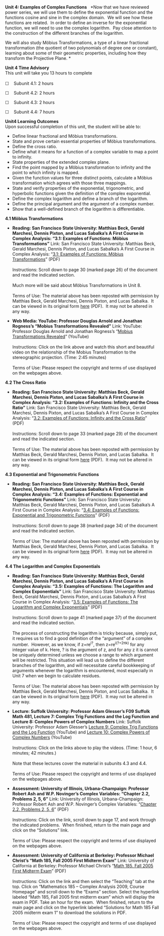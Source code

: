 **Unit 4: Examples of Complex Functions** <span id="4"></span> 
*Now that we have reviewed power series, we will use them to define the
exponential function and the functions cosine and sine in the complex
domain.  We will see how these functions are related.  In order to
define an inverse for the exponential function, we will need to use the
complex logarithm.  Pay close attention to the construction of the
different branches of the logarithm.  
  
 We will also study Möbius Transformations, a type of a linear
fractional transformation (the quotient of two polynomials of degree one
or constant), learning about some of their geometric properties,
including how they transform the Projective Plane. *

**Unit 4 Time Advisory**  
This unit will take you 13 hours to complete  
    
 ☐    Subunit 4.1: 2 hours  
  
 ☐    Subunit 4.2: 2 hours  
  
 ☐    Subunit 4.3: 2 hours  
  
 ☐    Subunit 4.4: 7 hours

**Unit4 Learning Outcomes**  
Upon successful completion of this unit, the student will be able to:  
-   Define linear fractional and Möbius transformations.
-   State and prove certain essential properties of Möbius
    transformations.
-   Define the cross ratio.
-   Define what it means for a function of a complex variable to map a
    point to infinity.
-   State properties of the extended complex plane.
-   Find the point mapped by a Möbius transformation to infinity and the
    point to which infinity is mapped.
-   Given the function values for three distinct points, calculate a
    Möbius transformation which agrees with those three mappings.
-   State and verify properties of the exponential, trigonometric, and
    hyperbolic functions given the definition of the complex
    exponential.
-   Define the complex logarithm and define a branch of the logarithm.
-   Define the principal argument and the argument of a complex number.
-   Show that a well-defined branch of the logarithm is differentiable.

**4.1 Möbius Transformations** <span id="4.1"></span> 
-   **Reading: San Francisco State University: Matthias Beck, Gerald
    Marchesi, Dennis Pixton, and Lucas Sabalka’s A First Course in
    Complex Analysis: “3.1: Examples of Functions: Möbius
    Transformations”**
    Link: San Francisco State University: Matthias Beck, Gerald
    Marchesi, Dennis Pixton, and Lucas Sabalka’s A First Course in
    Complex Analysis: “[3.1: Examples of Functions: Möbius
    Transformations](https://resources.saylor.org/archived/wp-content/uploads/2012/01/complex.pdf)”
    (PDF)  
        
     Instructions: Scroll down to page 30 (marked page 26) of the
    document and read the indicated section.   
        
     Much more will be said about Möbius Transformations in Unit 8.  
        
     Terms of Use: The material above has been reposted with permission
    by Matthias Beck, Gerald Marchesi, Dennis Pixton, and Lucas Sabalka.
     It can be viewed in its original form
    [here](http://math.sfsu.edu/beck/complex.html) (PDF).  It may not be
    altered in any way.

-   **Web Media: YouTube: Professor Douglas Arnold and Jonathan
    Rogness’s “Mobius Transformations Revealed”**
    Link: YouTube: Professor Douglas Arnold and Jonathan Rogness’s
    “[Mobius Transformations
    Revealed](http://www.youtube.com/watch?v=0z1fIsUNhO4)” (YouTube)  
        
     Instructions: Click on the link above and watch this short and
    beautiful video on the relationship of the Mobius Transformation to
    the stereographic projection. (Time: 2:45 minutes)  
        
     Terms of Use: Please respect the copyright and terms of use
    displayed on the webpages above.

**4.2 The Cross Ratio** <span id="4.2"></span> 
-   **Reading: San Francisco State University: Matthias Beck, Gerald
    Marchesi, Dennis Pixton, and Lucas Sabalka’s A First Course in
    Complex Analysis: “3.2: Examples of Functions: Infinity and the
    Cross Ratio”**
    Link: San Francisco State University: Matthias Beck, Gerald
    Marchesi, Dennis Pixton, and Lucas Sabalka’s A First Course in
    Complex Analysis: “[3.2: Examples of Functions: Infinity and the
    Cross
    Ratio](https://resources.saylor.org/archived/wp-content/uploads/2012/01/complex.pdf)”
    (PDF)  
        
     Instructions: Scroll down to page 33 (marked page 29) of the
    document and read the indicated section.   
        
     Terms of Use: The material above has been reposted with permission
    by Matthias Beck, Gerald Marchesi, Dennis Pixton, and Lucas Sabalka.
     It can be viewed in its original form
    [here](http://math.sfsu.edu/beck/complex.html) (PDF).  It may not be
    altered in any way.

**4.3 Exponential and Trigonometric Functions** <span id="4.3"></span> 
-   **Reading: San Francisco State University: Matthias Beck, Gerald
    Marchesi, Dennis Pixton, and Lucas Sabalka’s A First Course in
    Complex Analysis: “3.4: Examples of Functions: Exponential and
    Trigonometric Functions”**
    Link: San Francisco State University: Matthias Beck, Gerald
    Marchesi, Dennis Pixton, and Lucas Sabalka’s A First Course in
    Complex Analysis: “[3.4: Examples of Functions: Exponential and
    Trigonometric
    Functions](https://resources.saylor.org/archived/wp-content/uploads/2012/01/complex.pdf)”
    (PDF)  
        
     Instructions: Scroll down to page 38 (marked page 34) of the
    document and read the indicated section.   
        
     Terms of Use: The material above has been reposted with permission
    by Matthias Beck, Gerald Marchesi, Dennis Pixton, and Lucas Sabalka.
     It can be viewed in its original form
    [here](http://math.sfsu.edu/beck/complex.html) (PDF).  It may not be
    altered in any way.

**4.4 The Logarithm and Complex Exponentials** <span id="4.4"></span> 
-   **Reading: San Francisco State University: Matthias Beck, Gerald
    Marchesi, Dennis Pixton, and Lucas Sabalka’s A First Course in
    Complex Analysis: “3.5: Examples of Functions: The Logarithm and
    Complex Exponentials”**
    Link: San Francisco State University: Matthias Beck, Gerald
    Marchesi, Dennis Pixton, and Lucas Sabalka’s A First Course in
    Complex Analysis: “[3.5: Examples of Functions: The Logarithm and
    Complex
    Exponentials](https://resources.saylor.org/archived/wp-content/uploads/2012/01/complex.pdf)”
    (PDF)  
        
     Instructions: Scroll down to page 41 (marked page 37) of the
    document and read the indicated section.   
        
     The process of constructing the logarithm is tricky because, simply
    put, it requires us to find a good definition of the “argument” of a
    complex number.  However, as we know, if z=re<sup>i?</sup>, then
    z=re<sup>i(?+2πk)</sup> for any integer value of k. Here, ? is the
    argument of z, and for any z it is cannot be uniquely determined
    unless we choose a range to which argument will be restricted. This
    situation will lead us to define the different branches of the
    logarithm, and will necessitate careful bookkeeping of arguments
    whenever the logarithm is encountered, most especially in Unit 7
    when we begin to calculate residues.  
        
     Terms of Use: The material above has been reposted with permission
    by Matthias Beck, Gerald Marchesi, Dennis Pixton, and Lucas Sabalka.
     It can be viewed in its original form
    [here](http://math.sfsu.edu/beck/complex.html) (PDF).  It may not be
    altered in any way.

-   **Lecture: Suffolk University: Professor Adam Glesser’s F09 Suffolk
    Math 481, Lecture 7: Complex Trig Functions and the Log Function and
    Lecture 8: Complex Powers of Complex Numbers**
    Link: Suffolk University: Professor Adam Glesser’s [Lecture 9:
    Complex Trig Functions and the Log
    Function](https://www.youtube.com/watch?v=ZKgjnRd4kAc) (YouTube) and
    [Lecture 10: Complex Powers of Complex
    Numbers](https://www.youtube.com/watch?v=EcQ4nO0itD4) (YouTube)  
        
     Instructions: Click on the links above to play the videos. (Time: 1
    hour, 6 minutes; 42 minutes.)  
        
     Note that these lectures cover the material in subunits 4.3 and
    4.4.  
        
     Terms of Use: Please respect the copyright and terms of use
    displayed on the webpages above.

-   **Assessment: University of Illinois, Urbana-Champaign: Professor
    Robert Ash and W.P. Novinger’s Complex Variables: “Chapter 2.2,
    Problems 2, 5, 6”**
    Link: University of Illinois, Urbana-Champaign: Professor Robert Ash
    and W.P. Novinger’s Complex Variables: “[Chapter 2.2, Problems 2, 5,
    6](http://www.math.uiuc.edu/%7Er-ash/CV.html)” (PDF)  
        
     Instructions: Click on the link, scroll down to page 17, and work
    through the indicated problems.  When finished, return to the main
    page and click on the “Solutions” link.   
        
     Terms of Use: Please respect the copyright and terms of use
    displayed on the webpages above.

-   **Assessment: University of California at Berkeley: Professor
    Michael Christ’s “Math 185, Fall 2005 First Midterm Exam”**
    Link: University of California at Berkeley: Professor Michael
    Christ’s “[Math 185, Fall 2005 First Midterm
    Exam](http://math.berkeley.edu/%7Emchrist/)” (PDF)  
        
     Instructions: Click on the link and then select the “Teaching” tab
    at the top. Click on “Mathematics 185 – Complex Analysis 2009,
    Course Homepage” and scroll down to the “Exams” section. Select the
    hyperlink labeled “Math 185, Fall 2005 first midterm exam” which
    will display the exam in PDF. Take an hour for the exam.  When
    finished, return to the main page and click on the hyperlink labeled
    “Solutions for Math 185 Fall 2005 midterm exam 1” to download the
    solutions in PDF.  
        
     Terms of Use: Please respect the copyright and terms of use
    displayed on the webpages above.


